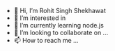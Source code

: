 - 👋 Hi, I’m Rohit Singh Shekhawat
- 👀 I’m interested in 
- 🌱 I’m currently learning node.js
- 💞️ I’m looking to collaborate on ...
- 📫 How to reach me ...

<!---
RohitS2568/RohitS2568 is a ✨ special ✨ repository because its `README.md` (this file) appears on your GitHub profile.
You can click the Preview link to take a look at your changes.
--->
